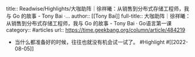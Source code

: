 title:: Readwise/Highlights/大咖助阵｜徐祥曦：从销售到分布式存储工程师，我与 Go  的故事 - Tony Bai ·...
author:: [[Tony Bai]]
full-title:: 大咖助阵｜徐祥曦：从销售到分布式存储工程师，我与 Go  的故事 - Tony Bai · Go语言第一课
category:: #articles
url:: https://time.geekbang.org/column/article/484219

- 当什么都准备好的时候，往往也就没有机会试一试了。 #Highlight #[[2022-08-05]]